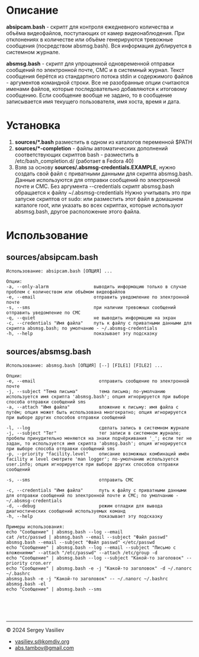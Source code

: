 # Описание

**absipcam.bash** - скрипт для контроля ежедневного количества и объёма видеофайлов, поступающих от камер видеонаблюдения. При отклонениях в количестве или объёме генерируются тревожные сообщения (посредством absmsg.bash). Вся информация дублируется в системном журнале.<br/>

**absmsg.bash** - скрипт для упрощенной одновременной отправки сообщений по электронной почте, СМС и в системный журнал. Текст сообщения берётся из стандартного потока stdin и содержимого файлов - аргументов командной строки. Все не разобранные опции считаются именами файлов, которые последовательно добавляются к итоговому сообщению. Если сообщение вообще не задано, то в сообщение записывается имя текущего пользователя, имя хоста, время и дата.<br/>


# Установка

1. **sources/*.bash** разместить в одном из каталогов переменной $PATH<br/>
0. **sources/*-completion** - файлы автоматических дополнений соответствующих скриптов bash - разместить в /etc/bash_completion.d/ (работает в Fedora 40)<br/>
0. Взяв за основу **sources/.absmsg-credentials.EXAMPLE**, нужно создать свой файл с приватными данными для скрипта absmsg.bash. Данные используются для отправки сообщений по электронной почте и СМС. Без аргумента --credentials скрипт absmsg.bash обращается к файлу ~/.absmsg-credentials Нужно учитывать это при запуске скриптов от sudo: или разместить этот файл в домашнем каталоге root, или указать во всех скриптах, которые используют absmsg.bash, другое расположение этого файла.
# Использование

## sources/absipcam.bash
```
Использование: absipcam.bash [ОПЦИЯ] ...

Опции:
-a, --only-alarm                 выводить информацию только в случае проблем с количеством или объёмом видеофайлов
-e, --email                      отправить уведомление по электронной почте
-s, --sms                        при наличии тревожных сообщений отправить уведомление по СМС
-q, --quiet                      не выводить информацию на экран
-c, --credentials "Имя файла"    путь к файлу с приватными данными для скрипта absmsg.bash; по умолчанию - ~/.absmsg-credentials
-h, --help                       показывает эту подсказку
```

## sources/absmsg.bash
```
Использование: absmsg.bash [ОПЦИЯ] [--] [FILE1] [FILE2] ...

Опции:
-e, --email                        отправить сообщение по электронной почте
-j, --subject "Тема письма"        тема письма; по-умолчанию используется имя скрипта 'absmsg.bash'; опция игнорируется при выборе способа отправки сообщений sms
-a, --attach "Имя файла"           вложение к письму: имя файла с путём; опция может быть использована многократно; опция игнорируется при выборе других способов отправки сообщений

-l, --log                          сделать запись в системном журнале
-j, --subject "Тег"                тег записи в системном журнале; пробелы принудительно меняются на знаки подчёркивания '_'; если тег не задан, то используется имя скрипта 'absmsg.bash'; опция игнорируется при выборе способа отправки сообщений sms
-p, --priority "facility.level"    описание возможных комбинаций имён facility и level смотрите 'man logger'; по-умолчанию используется user.info; опция игнорируется при выборе других способов отправки сообщений

-s, --sms                          отправить СМС

-c, --credentials "Имя файла"      путь к файлу с приватными данными для отправки сообщений по электронной почте и СМС; по умолчанию - ~/.absmsg-credentials
-d, --debug                        режим отладки для вывода диагностических сообщений используемых команд
-h, --help                         показывает эту подсказку

Примеры использования:
echo "Сообщение" | absmsg.bash --log --email
cat /etc/passwd | absmsg.bash --email --subject "Файл passwd"
absmsg.bash --email --subject "Файл passwd" </etc/passwd
echo "Сообщение" | absmsg.bash --log --email --subject "Письмо с вложениями" --attach "/etc/passwd" --attach /etc/group -d
echo "Сообщение" | absmsg.bash --log --subject "Какой-то заголовок" --priority cron.err
echo "Сообщение" | absmsg.bash -e -j "Какой-то заголовок" -d ~/.nanorc ~/.bashrc
absmsg.bash -e -j "Какой-то заголовок" -- ~/.nanorc ~/.bashrc
absmsg.bash -el
echo "Сообщение" | absmsg.bash --sms
```


<br/>
<br/>
<br/>

---
© 2024 Sergey Vasiliev<br/>
- <a href="mailto:vasiliev.s@komdiv.org" target="_blank">vasiliev.s@komdiv.org</a><br/>
- <a href="mailto:abs.tambov@gmail.com" target="_blank">abs.tambov@gmail.com</a><br/>
